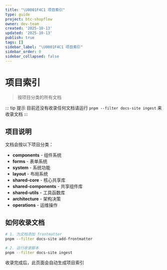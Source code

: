 ```yaml
---
title: "\U0001F4C1 项目索引"
type: guide
project: btc-shopflow
owner: dev-team
created: '2025-10-13'
updated: '2025-10-13'
publish: true
tags: []
sidebar_label: "\U0001F4C1 项目索引"
sidebar_order: 0
sidebar_collapsed: false
---
```

# 项目索引

> 按项目分类的所有文档

::: tip 提示
目前还没有收录任何文档请运行 `pnpm --filter docs-site ingest` 来收录文档
:::

## 项目说明

文档会按以下项目分类：

- **components** - 组件系统
- **forms** - 表单系统
- **system** - 系统功能
- **layout** - 布局系统
- **shared-core** - 核心共享库
- **shared-components** - 共享组件库
- **shared-utils** - 工具函数库
- **architecture** - 架构决策
- **operations** - 运维操作

## 如何收录文档

```bash
# 1. 为文档添加 frontmatter
pnpm --filter docs-site add-frontmatter

# 2. 运行收录脚本
pnpm --filter docs-site ingest
```

收录完成后，此页面会自动生成项目索引

